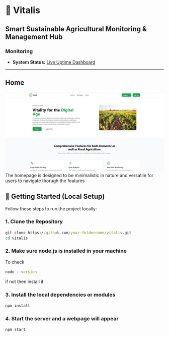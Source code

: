# 🌾 Vitalis

## Smart Sustainable Agricultural Monitoring & Management Hub 
### Monitoring

- **System Status:** [Live Uptime Dashboard](https://vitalis.cronitorstatus.com/)

---

## Home
![Home](https://raw.githubusercontent.com/RealSATVIS/Vitalis/refs/heads/master/shots/Home.JPG)
The homepage is designed to be minimalistic in nature and versatile for users to navigate thorugh the features







## 🚀 Getting Started (Local Setup)

Follow these steps to run the project locally:

### 1. Clone the Repository

```cmd
git clone https://github.com/your-foldername/vitalis.git
cd vitalis
```

### 2. Make sure node.js is installed in your machine
To check
```cmd
node --version
```
if not then install it 

### 3. Install the local dependencies or modules

```cmd
npm install
```
### 4. Start the server and a webpage will appear

```cmd
npm start
```
